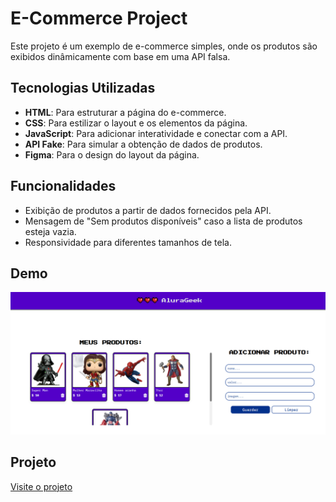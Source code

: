 <h1 text-align="center"> E-Commerce Project</h1>

Este projeto é um exemplo de e-commerce simples, onde os produtos são exibidos dinâmicamente com base em uma API falsa. 

## Tecnologias Utilizadas

- **HTML**: Para estruturar a página do e-commerce.
- **CSS**: Para estilizar o layout e os elementos da página.
- **JavaScript**: Para adicionar interatividade e conectar com a API.
- **API Fake**: Para simular a obtenção de dados de produtos.
- **Figma**: Para o design do layout da página.

## Funcionalidades

- Exibição de produtos a partir de dados fornecidos pela API.
- Mensagem de "Sem produtos disponíveis" caso a lista de produtos esteja vazia.
- Responsividade para diferentes tamanhos de tela.

## Demo

![Demo Image](images/demo-1.png)

## Projeto

[Visite o projeto](https://alura-geek-eta-azure.vercel.app/)
